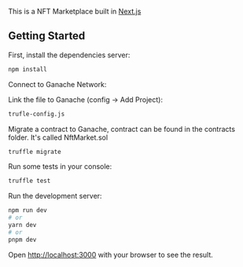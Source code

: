 This is a NFT Marketplace built in [Next.js](https://nextjs.org/)

## Getting Started

First, install the dependencies server:

```bash
npm install
```

Connect to Ganache Network:

Link the file to Ganache (config -> Add Project):

```bash
trufle-config.js
```

Migrate a contract to Ganache, contract can be found in the contracts folder. It's called NftMarket.sol

```bash
truffle migrate
```

Run some tests in your console:

```bash
truffle test
```

Run the development server:

```bash
npm run dev
# or
yarn dev
# or
pnpm dev
```

Open [http://localhost:3000](http://localhost:3000) with your browser to see the result.
